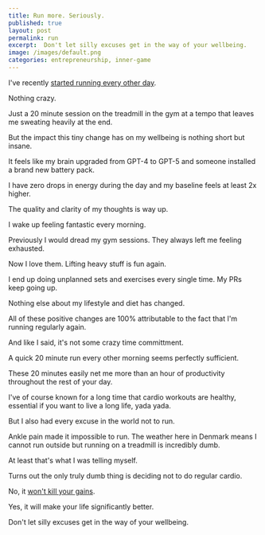 ```yaml
---
title: Run more. Seriously.
published: true
layout: post
permalink: run
excerpt:  Don't let silly excuses get in the way of your wellbeing.
image: /images/default.png
categories: entrepreneurship, inner-game
---
```


I've recently [started running every other day](/ask-ab).

Nothing crazy.

Just a 20 minute session on the treadmill in the gym at a tempo that leaves me sweating heavily at the end.

But the impact this tiny change has on my wellbeing is nothing short but insane.

It feels like my brain upgraded from GPT-4 to GPT-5 and someone installed a brand new battery pack.

I have zero drops in energy during the day and my baseline feels at least 2x higher.

The quality and clarity of my thoughts is way up.

I wake up feeling fantastic every morning.

Previously I would dread my gym sessions. They always left me feeling exhausted.

Now I love them. Lifting heavy stuff is fun again.

I end up doing unplanned sets and exercises every single time. My PRs keep going up.

Nothing else about my lifestyle and diet has changed. 

All of these positive changes are 100% attributable to the fact that I'm running regularly again.

And like I said, it's not some crazy time committment. 

A quick 20 minute run every other morning seems perfectly sufficient.

These 20 minutes easily net me more than an hour of productivity throughout the rest of your day.

I've of course known for a long time that cardio workouts are healthy, essential if you want to live a long life, yada yada.

But I also had every excuse in the world not to run.

Ankle pain made it impossible to run. The weather here in Denmark means I cannot run outside but running on a treadmill is incredibly dumb.

At least that's what I was telling myself.

Turns out the only truly dumb thing is deciding not to do regular cardio.

No, it [won't kill your gains](https://www.jamesstuber.com/booknotes/tactical-barbell-ii/).

Yes, it will make your life significantly better.

Don't let silly excuses get in the way of your wellbeing.